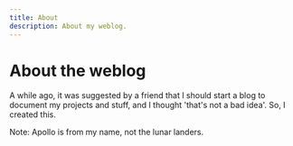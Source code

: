 ```yaml
---
title: About
description: About my weblog.
---
```

# About the weblog

A while ago, it was suggested by a friend that I should start a blog to document my projects and stuff, and I thought 'that's not a bad idea'. So, I created this.

Note: Apollo is from my name, not the lunar landers.
